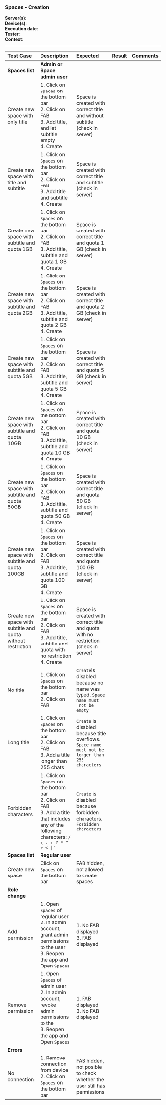 ###  Spaces - Creation

**Server(s)**: <br>
**Device(s)**: <br>
**Execution date**: <br>
**Tester**: <br>
**Context**: <br>

---
 
| Test Case | Description | Expected | Result | Comments |
| :-------- | :---------- | :------- | :----: | :------- |
|**Spaces list**| **Admin or Space admin user**|
| Create new space with only title |  1. Click on `Spaces` on the bottom bar<br>2. Click on FAB<br>3. Add title, and let subtitle empty<br>4. Create | Space is created with correct title and without subtitle (check in server) | |  |  |
| Create new space with title and subtitle| 1. Click on `Spaces` on the bottom bar<br>2. Click on FAB<br>3. Add title and subtitle<br>4. Create | Space is created with correct title and subtitle (check in server) | |  |  |
| Create new space with subtitle and quota 1GB |  1. Click on `Spaces` on the bottom bar<br>2. Click on FAB<br>3. Add title, subtitle and quota 1 GB <br>4. Create | Space is created with correct title and quota 1 GB (check in server) | | |  |
| Create new space with subtitle and quota 2GB |  1. Click on `Spaces` on the bottom bar<br>2. Click on FAB<br>3. Add title, subtitle and quota 2 GB <br>4. Create | Space is created with correct title and quota 2 GB (check in server) | | |  |
| Create new space with subtitle and quota 5GB |  1. Click on `Spaces` on the bottom bar<br>2. Click on FAB<br>3. Add title, subtitle and quota 5 GB <br>4. Create | Space is created with correct title and quota 5 GB (check in server) | | |  |
| Create new space with subtitle and quota 10GB |  1. Click on `Spaces` on the bottom bar<br>2. Click on FAB<br>3. Add title, subtitle and quota 10 GB <br>4. Create | Space is created with correct title and quota 10 GB (check in server) | | |  |
| Create new space with subtitle and quota 50GB |  1. Click on `Spaces` on the bottom bar<br>2. Click on FAB<br>3. Add title, subtitle and quota 50 GB <br>4. Create | Space is created with correct title and quota 50 GB (check in server) | | |  |
| Create new space with subtitle and quota 100GB |  1. Click on `Spaces` on the bottom bar<br>2. Click on FAB<br>3. Add title, subtitle and quota 100 GB <br>4. Create | Space is created with correct title and quota 100 GB (check in server) | | |  |
| Create new space with subtitle and quota without restriction |  1. Click on `Spaces` on the bottom bar<br>2. Click on FAB<br>3. Add title, subtitle and quota with no restriction <br>4. Create | Space is created with correct title and quota with no restriction (check in server) | | |  |
| No title | 1. Click on `Spaces` on the bottom bar<br>2. Click on FAB<br> | `Create`is disabled because no name was typed. `Space name must`<br>` not be empty` | |  | 
| Long title | 1. Click on `Spaces` on the bottom bar<br>2. Click on FAB<br>3. Add a title longer than 255 chats | `Create` is disabled because title overflows. `Space name must not be `<br>`longer than 255 characters` | |  | 
| Forbidden characters | 1. Click on `Spaces` on the bottom bar<br>2. Click on FAB<br>3. Add a title that includes any of the following characters: `/ \ . : ? * " > < \|'` | `Create` is disabled because forbidden characters.<br>`Forbidden characters`  | |  |
|**Spaces list**| **Regular user**|
| Create new space  |  Click on `Spaces` on the bottom bar| FAB hidden, not allowed to create spaces  | |  |  |
|**Role change**| |
| Add permission  | 1. Open `Spaces` of regular user<br>2. In admin account, grant admin permissions to the user<br>3. Reopen the app and Open `Spaces`| 1. No FAB displayed <br>3. FAB displayed | |  |  |
| Remove permission  | 1. Open `Spaces` of admin user<br>2. In admin account, revoke admin permissions to the<br>3. Reopen the app and Open `Spaces`| 1. FAB displayed <br>3. No FAB displayed | |  |  |
|**Errors**|  |
| No connection  | 1. Remove connection from device<br>2. Click on `Spaces` on the bottom bar| FAB hidden, not posible to check whether the user still has permissions  | |  |  |
